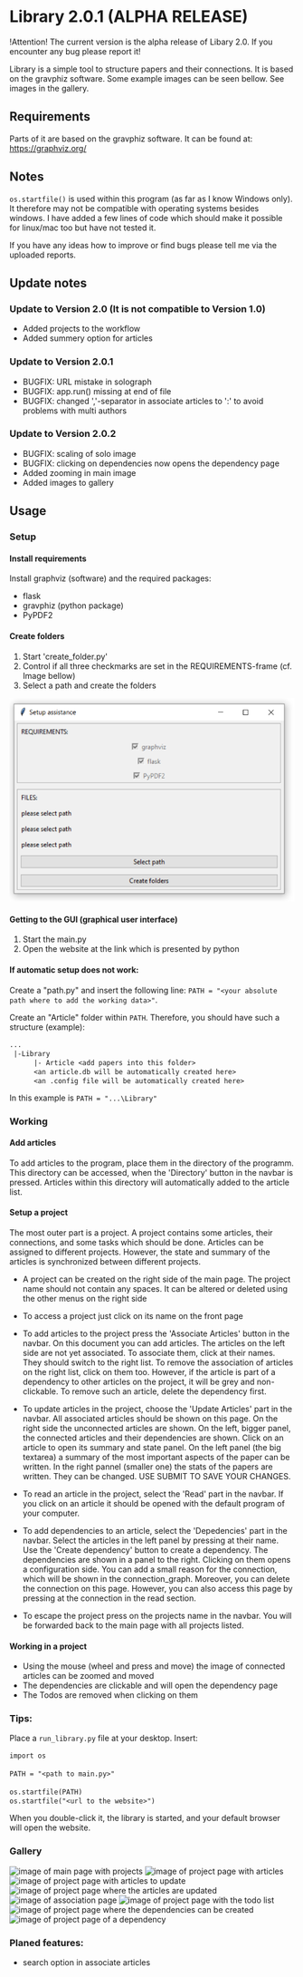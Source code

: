 # Library 2.0.1 (ALPHA RELEASE)

!Attention! The current version is the alpha release of Libary 2.0.
If you encounter any bug please report it!

Library is a simple tool to structure papers and their connections.
It is based on the gravphiz software. Some example images can be seen 
bellow. See images in the gallery.

## Requirements
Parts of it are based on the gravphiz software. 
It can be found at: https://graphviz.org/

## Notes
`os.startfile()` is used within this program (as far as I know Windows only). 
It therefore may not be compatible with operating systems besides windows.
I have added a few lines of code which should make it possible for linux/mac too but have not tested it.

If you have any ideas how to improve or find bugs please tell me via the uploaded reports.

## Update notes
### Update to Version 2.0 (It is not compatible to Version 1.0)
- Added projects to the workflow
- Added summery option for articles

### Update to Version 2.0.1
- BUGFIX: URL mistake in solograph
- BUGFIX: app.run() missing at end of file
- BUGFIX: changed ','-separator in associate articles to ':' to avoid problems with multi authors

### Update to Version 2.0.2
- BUGFIX: scaling of solo image
- BUGFIX: clicking on dependencies now opens the dependency page
- Added zooming in main image
- Added images to gallery

## Usage
### Setup
#### Install requirements
Install graphviz (software) and the required packages:
- flask
- gravphiz (python package)
- PyPDF2

#### Create folders
1. Start 'create_folder.py'
2. Control if all three checkmarks are set in the REQUIREMENTS-frame (cf. Image bellow)
3. Select a path and create the folders

![Setup image](images/setup.png)

#### Getting to the GUI (graphical user interface)
1. Start the main.py
2. Open the website at the link which is presented by python

#### If automatic setup does not work:
Create a "path.py" and insert the following line:
```PATH = "<your absolute path where to add the working data>"```.

Create an "Article" folder within `PATH`.
Therefore, you should have such a structure (example):
```
...
 |-Library
      |- Article <add papers into this folder>
      <an article.db will be automatically created here>
      <an .config file will be automatically created here>
```
In this example is `PATH = "...\Library"`


### Working 

#### Add articles
To add articles to the program, place them in the directory of the programm.
This directory can be accessed, when the 'Directory' button in the navbar is pressed.
Articles within this directory will automatically added to the article list.

#### Setup a project
The most outer part is a project. A project contains some articles, their connections, and some tasks which should be done.
Articles can be assigned to different projects.
However, the state and summary of the articles is synchronized between different projects.

- A project can be created on the right side of the main page. The project name should not contain
  any spaces. It can be altered or deleted using the other menus on the right side

- To access a project just click on its name on the front page

- To add articles to the project press the 'Associate Articles' button in the navbar.
  On this document you can add articles. The articles on the left side are not yet associated.
  To associate them, click at their names. They should switch to the right list.
  To remove the association of articles on the right list, click on them too. 
  However, if the article is part of a dependency to other articles on the project, it will be grey and non-clickable.
  To remove such an article, delete the dependency first.

- To update articles in the project, choose the 'Update Articles' part in the navbar. All associated articles
  should be shown on this page. On the right side the unconnected articles are shown. On the left, bigger panel,
  the connected articles and their dependencies are shown. Click on an article to open its summary and state panel.
  On the left panel (the big textarea) a summary of the most important aspects of the paper can be written.
  In the right pannel (smaller one) the stats of the papers are written. They can be changed. USE SUBMIT TO SAVE YOUR
  CHANGES.

- To read an article in the project, select the 'Read' part in the navbar. If you click on an article it should be opened
  with the default program of your computer.

- To add dependencies to an article, select the 'Depedencies' part in the navbar. Select the articles in the left panel
  by pressing at their name. Use the 'Create dependency' button to create a dependency. The dependencies are shown
  in a panel to the right. Clicking on them opens a configuration side. You can add a small reason for the connection,
  which will be shown in the connection_graph. Moreover, you can delete the connection on this page.
  However, you can also access this page by pressing at the connection in the read section.

- To escape the project press on the projects name in the navbar. You will be forwarded back to the
  main page with all projects listed.

#### Working in a project
- Using the mouse (wheel and press and move) the image of connected articles can be zoomed and moved
- The dependencies are clickable and will open the dependency page
- The Todos are removed when clicking on them

### Tips:
Place a ```run_library.py``` file at your desktop.
Insert:
```
import os

PATH = "<path to main.py>"

os.startfile(PATH)
os.startfile("<url to the website>")
```

When you double-click it, the library is started, and your default browser will open the website.

### Gallery
![image of main page with projects](gallery/projects.png)
![image of project page with articles](gallery/project.png)
![image of project page with articles to update](gallery/update_articles.png)
![image of project page where the articles are updated](gallery/article_update_page.png)
![image of association page](gallery/associate_articles.png)
![image of project page with the todo list](gallery/todo.png)
![image of project page where the dependencies can be created](gallery/depedencies.png)
![image of project page of a dependency](gallery/dependency.png)

### Planed features:
- search option in associate articles
